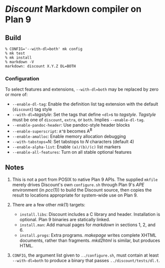 # *Discount* Markdown compiler on Plan 9

## Build
    % CONFIG='--with-dl=both' mk config
    % mk test
    % mk install
    % markdown -V
    markdown: discount X.Y.Z DL=BOTH

### Configuration
To select features and extensions, `--with-dl=both` may be replaced by zero or more of:

* `--enable-dl-tag`:  Enable the definition list tag extension with the default (`discount`) tag style
* `--with-dl=`*tagstyle*:  Set the tags that define `<dl>`s to *tagstyle*. *Tagstyle* must be one of `discount`, `extra`, or `both`. Implies `--enable-dl-tag`.
* `--enable-pandoc-header`:  Use pandoc-style header blocks
* `--enable-superscript`:  `A^B` becomes A<sup>B</sup>
* `--enable-amalloc`:  Enable memory allocation debugging
* `--with-tabstops=`*N*:  Set tabstops to *N* characters (default 4)
* `--enable-alpha-list`:  Enable `(a)/(b)/(c)` list markers
* `--enable-all-features`:  Turn on all stable optional features

## Notes
1. This is not a port from POSIX to native Plan 9 APIs. The supplied
`mkfile` merely drives Discount's own `configure.sh` through Plan 9's
*APE* environment (in *pcc*(1)) to build the Discount source, then
copies the result to locations appropriate for system-wide use on
Plan 9.

2. There are a few other *mk*(1) targets:
    * `install.libs`:  Discount includes a C library and header.
Installation is optional.  Plan 9 binaries are statically linked.
    * `install.man`:  Add manual pages for *markdown* in sections 1, 2, and 6.
    * `install.progs`:  Extra programs.  *makepage* writes complete XHTML
documents, rather than fragments.  *mkd2html* is similar, but produces
HTML.

3. `CONFIG`, the argument list given to `../configure.sh`, must contain at least `--with-dl=both` to produce a binary that
passes `../discount/tests/dl.t`.
